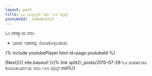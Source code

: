 ```yaml
---
layout: post
title: ಓಂ ಯಜ್ಞಾಕೃತೇ ನಮಃ ೧೦೮ ಟೈಮ್ಸ್
youtubeId: _vvbvmrCnjY
---
```

 
 
 ಓಂ ಶರಣ್ಯಾಯ ನಮಃ  
 
 -  ಯಾರು ಇತರರನ್ನು ನೋಡಿಕೊಳ್ಳಬಹುದು 
 
  
 
  
 
 
 
 
 
 


{% include youtubePlayer.html id=page.youtubeId %}
 
[Next]({{ site.baseurl }}{% link  split2/_posts/2015-07-28-ಓಂ ಮಹರ್ಷಯೇ ಕಪಿಲಾಚಾರ್ಯಾಯ ನಮಃ ೧೦೮ ಟೈಮ್ಸ್.md%})
 
